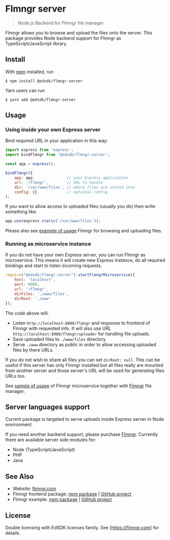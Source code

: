 # Flmngr server

> Node.js Backend for Flmngr file manager

Flmngr allows you to browse and upload the files onto the server. This package provides Node backend support for Flmngr as TypeScript/JavaScript library.

## Install

With [npm](https://npmjs.com/) installed, run

```
$ npm install @edsdk/flmngr-server
```

Yarn users can run

```
$ yarn add @edsdk/flmngr-server
```


## Usage


### Using inside your own Express server

Bind required URL in your application in this way:

```js
import express from 'express';
import bindFlmngr from '@edsdk/flmngr-server';

const app = express();

bindFlmngr({
    app: app,              // your Express application
    url: '/flmngr',        // URL to handle
    dir: '/var/www/files', // where files are stored into
    config: {}             // optional config
);
```

If you want to allow access to uploaded files (usually you do) then write something like:

```js
app.use(express.static('/var/www/files'));
```

Please also see [example of usage](https://github.com/edsdk/flmngr-example) Flmngr for browsing and uploading files.


### Running as microservice instance

If you do not have your own Express server, you can run Flmngr as microservice.
This means it will create new Express instance, do all required bindings and start to listen incoming requests.

```js
require("@edsdk/flmngr-server").startFlmngrMicroservice({
    host: 'localhost',
    port: 8080,
    url: '/flmngr',
    dirFiles: './www/files',
    dirRoot: './www'
});
```

The code above will:

- Listen `http://localhost:8080/flmngr` and response to frontend of  Flmngr with requested info. It will also use URL `http://localhost:8080/flmngr/uploader` for handling file uploads.
- Save uploaded files to `./www/files` directory
- Serve `./www` directory as public in order to allow accessing uploaded files by there URLs.

If you do not wish to share all files you can set `dirRoot: null`. This can be useful if this server has only Flmngr installed but all files really are mounted from another server and those server's URL will be used for generating files URLs too.

See [sample of usage](https://github.com/edsdk/flmngr-example) of Flmngr microservice together with [Flmngr](https://flmngr.com) file manager.


## Server languages support

Current package is targeted to serve uploads inside Express server in Node environment.

If you need another backend support, please purchase [Flmngr](https://flmngr.com).
Currently there are available server side modules for:

- Node (TypeScript/JavaScript)
- PHP
- Java



## See Also

- Website: [flmngr.com](https://flmngr.com)
- Flmngr frontend package: [npm package](https://npmjs.org/package/@edsdk/flmngr)  |  [GitHub project](https://github.com/edsdk/flmngr)
- Flmngr example: [npm package](https://npmjs.org/package/@edsdk/flmngr-example)  |  [GitHub project](https://github.com/edsdk/flmngr-example)


## License

Double licensing with EdSDK licenses family.
See [https://flmngr.com] for details.